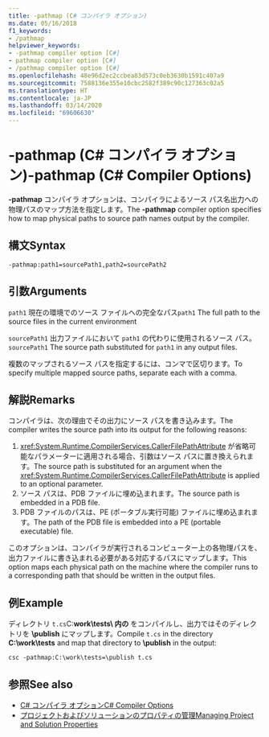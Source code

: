 ```yaml
---
title: -pathmap (C# コンパイラ オプション)
ms.date: 05/16/2018
f1_keywords:
- /pathmap
helpviewer_keywords:
- -pathmap compiler option [C#]
- pathmap compiler option [C#]
- /pathmap compiler option [C#]
ms.openlocfilehash: 48e96d2ec2ccbea83d573c0eb3630b1591c407a9
ms.sourcegitcommit: 7588136e355e10cbc2582f389c90c127363c02a5
ms.translationtype: HT
ms.contentlocale: ja-JP
ms.lasthandoff: 03/14/2020
ms.locfileid: "69606630"
---
```

# <a name="-pathmap-c-compiler-options"></a><span data-ttu-id="2309a-102">-pathmap (C# コンパイラ オプション)</span><span class="sxs-lookup"><span data-stu-id="2309a-102">-pathmap (C# Compiler Options)</span></span>

<span data-ttu-id="2309a-103">**-pathmap** コンパイラ オプションは、コンパイラによるソース パス名出力への物理パスのマップ方法を指定します。</span><span class="sxs-lookup"><span data-stu-id="2309a-103">The **-pathmap** compiler option specifies how to map physical paths to source path names output by the compiler.</span></span>

## <a name="syntax"></a><span data-ttu-id="2309a-104">構文</span><span class="sxs-lookup"><span data-stu-id="2309a-104">Syntax</span></span>

```console
-pathmap:path1=sourcePath1,path2=sourcePath2
```

## <a name="arguments"></a><span data-ttu-id="2309a-105">引数</span><span class="sxs-lookup"><span data-stu-id="2309a-105">Arguments</span></span>

 <span data-ttu-id="2309a-106">`path1` 現在の環境でのソース ファイルへの完全なパス</span><span class="sxs-lookup"><span data-stu-id="2309a-106">`path1` The full path to the source files in the current environment</span></span>

 <span data-ttu-id="2309a-107">`sourcePath1` 出力ファイルにおいて `path1` の代わりに使用されるソース パス。</span><span class="sxs-lookup"><span data-stu-id="2309a-107">`sourcePath1` The source path substituted for `path1` in any output files.</span></span>

<span data-ttu-id="2309a-108">複数のマップされるソース パスを指定するには、コンマで区切ります。</span><span class="sxs-lookup"><span data-stu-id="2309a-108">To specify multiple mapped source paths, separate each with a comma.</span></span>

## <a name="remarks"></a><span data-ttu-id="2309a-109">解説</span><span class="sxs-lookup"><span data-stu-id="2309a-109">Remarks</span></span>

<span data-ttu-id="2309a-110">コンパイラは、次の理由でその出力にソース パスを書き込みます。</span><span class="sxs-lookup"><span data-stu-id="2309a-110">The compiler writes the source path into its output for the following reasons:</span></span>

1. <span data-ttu-id="2309a-111"><xref:System.Runtime.CompilerServices.CallerFilePathAttribute> が省略可能なパラメーターに適用される場合、引数はソース パスに置き換えられます。</span><span class="sxs-lookup"><span data-stu-id="2309a-111">The source path is substituted for an argument when the <xref:System.Runtime.CompilerServices.CallerFilePathAttribute> is applied to an optional parameter.</span></span>
1. <span data-ttu-id="2309a-112">ソース パスは、PDB ファイルに埋め込まれます。</span><span class="sxs-lookup"><span data-stu-id="2309a-112">The source path is embedded in a PDB file.</span></span>
1. <span data-ttu-id="2309a-113">PDB ファイルのパスは、PE (ポータブル実行可能) ファイルに埋め込まれます。</span><span class="sxs-lookup"><span data-stu-id="2309a-113">The path of the PDB file is embedded into a PE (portable executable) file.</span></span>

<span data-ttu-id="2309a-114">このオプションは、コンパイラが実行されるコンピューター上の各物理パスを、出力ファイルに書き込まれる必要がある対応するパスにマップします。</span><span class="sxs-lookup"><span data-stu-id="2309a-114">This option maps each physical path on the machine where the compiler runs to a corresponding path that should be written in the output files.</span></span>

## <a name="example"></a><span data-ttu-id="2309a-115">例</span><span class="sxs-lookup"><span data-stu-id="2309a-115">Example</span></span>

<span data-ttu-id="2309a-116">ディレクトリ `t.cs`C:**work\\tests\\ 内の**  をコンパイルし、出力ではそのディレクトリを **\publish** にマップします。</span><span class="sxs-lookup"><span data-stu-id="2309a-116">Compile `t.cs` in the directory **C:\\work\\tests** and map that directory to **\publish** in the output:</span></span>

```console
csc -pathmap:C:\work\tests=\publish t.cs
```

## <a name="see-also"></a><span data-ttu-id="2309a-117">参照</span><span class="sxs-lookup"><span data-stu-id="2309a-117">See also</span></span>

- [<span data-ttu-id="2309a-118">C# コンパイラ オプション</span><span class="sxs-lookup"><span data-stu-id="2309a-118">C# Compiler Options</span></span>](./index.md)
- [<span data-ttu-id="2309a-119">プロジェクトおよびソリューションのプロパティの管理</span><span class="sxs-lookup"><span data-stu-id="2309a-119">Managing Project and Solution Properties</span></span>](/visualstudio/ide/managing-project-and-solution-properties)
